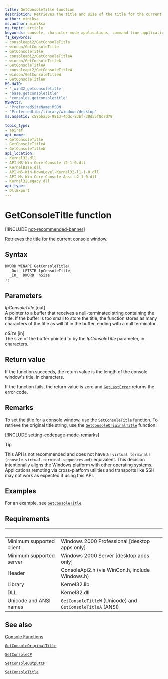 ```yaml
---
title: GetConsoleTitle function
description: Retrieves the title and size of the title for the current console window.
author: miniksa
ms.author: miniksa
ms.topic: article
keywords: console, character mode applications, command line applications, terminal applications, console api
f1_keywords:
- consoleapi2/GetConsoleTitle
- wincon/GetConsoleTitle
- GetConsoleTitle
- consoleapi2/GetConsoleTitleA
- wincon/GetConsoleTitleA
- GetConsoleTitleA
- consoleapi2/GetConsoleTitleW
- wincon/GetConsoleTitleW
- GetConsoleTitleW
MS-HAID:
- '_win32_getconsoletitle'
- 'base.getconsoletitle'
- 'consoles.getconsoletitle'
MSHAttr:
- 'PreferredSiteName:MSDN'
- 'PreferredLib:/library/windows/desktop'
ms.assetid: c58bba36-9813-4bdc-83bf-30d55f8d7d79

topic_type:
- apiref
api_name:
- GetConsoleTitle
- GetConsoleTitleA
- GetConsoleTitleW
api_location:
- Kernel32.dll
- API-MS-Win-Core-Console-l2-1-0.dll
- KernelBase.dll
- API-MS-Win-DownLevel-Kernel32-l1-1-0.dll
- API-Ms-Win-Core-Console-Ansi-L2-1-0.dll
- Kernel32Legacy.dll
api_type:
- DllExport
---
```


# GetConsoleTitle function

[!INCLUDE [not-recommended-banner](./includes/not-recommended-banner.md)]

Retrieves the title for the current console window.

## Syntax

```C
DWORD WINAPI GetConsoleTitle(
  _Out_ LPTSTR lpConsoleTitle,
  _In_  DWORD  nSize
);
```

## Parameters

*lpConsoleTitle* \[out\]  
A pointer to a buffer that receives a null-terminated string containing the title. If the buffer is too small to store the title, the function stores as many characters of the title as will fit in the buffer, ending with a null terminator.

*nSize* \[in\]  
The size of the buffer pointed to by the *lpConsoleTitle* parameter, in characters.

## Return value

If the function succeeds, the return value is the length of the console window's title, in characters.

If the function fails, the return value is zero and [`GetLastError`](https://msdn.microsoft.com/library/windows/desktop/ms679360) returns the error code.

## Remarks

To set the title for a console window, use the [`SetConsoleTitle`](setconsoletitle.md) function. To retrieve the original title string, use the [`GetConsoleOriginalTitle`](getconsoleoriginaltitle.md) function.

[!INCLUDE [setting-codepage-mode-remarks](./includes/setting-codepage-mode-remarks.md)]

> [!TIP]
> This API is not recommended and does not have a `[virtual terminal](console-virtual-terminal-sequences.md)` equivalent. This decision intentionally aligns the Windows platform with other operating systems. Applications remoting via cross-platform utilities and transports like SSH may not work as expected if using this API.

## Examples

For an example, see [`SetConsoleTitle`](setconsoletitle.md).

## Requirements

| &nbsp; | &nbsp; |
|-|-|
| Minimum supported client | Windows 2000 Professional \[desktop apps only\] |
| Minimum supported server | Windows 2000 Server \[desktop apps only\] |
| Header | ConsoleApi2.h (via WinCon.h, include Windows.h) |
| Library | Kernel32.lib |
| DLL | Kernel32.dll |
| Unicode and ANSI names | `GetConsoleTitleW` (Unicode) and `GetConsoleTitleA` (ANSI) |

## See also

[Console Functions](console-functions.md)

[`GetConsoleOriginalTitle`](getconsoleoriginaltitle.md)

[`SetConsoleCP`](setconsolecp.md)

[`SetConsoleOutputCP`](setconsoleoutputcp.md)

[`SetConsoleTitle`](setconsoletitle.md)
